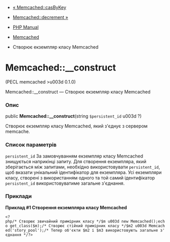 - [« Memcached::casByKey](memcached.casbykey.md)
- [Memcached::decrement »](memcached.decrement.md)

- [PHP Manual](index.md)
- [Memcached](class.memcached.md)
- Створює екземпляр класу Memcached

# Memcached::\_\_construct

(PECL memcached \>u003d 0.1.0)

Memcached::\_\_construct — Створює екземпляр класу Memcached

### Опис

public **Memcached::\_\_construct**(string `$persistent_id` u003d ?)

Створює екземпляр класу Memcached, який з'єднує з сервером
memcache.

### Список параметрів

`persistent_id`
За замовчуванням екземпляр класу Memcached знищується наприкінці запиту.
Для створення екземпляра, який зберігається між запитами, необхідно
використовувати `persistent_id`, щоб вказати унікальний ідентифікатор для
екземпляра. Усі екземпляри класу, створені з використанням одного та
той самий ідентифікатор `persistent_id` використовуватиме загальне
з'єднання.

### Приклади

**Приклад #1 Створення екземпляра класу Memcached**

` <?php/* Створює звичайний примірник класу */$m u003d new Memcached();echo get_class($m);/* Створює стійкий примірник класу */$m2 u003d Memcached('story_pool');/* Тепер об'єкти $m2 і $m3 використовують загальне з'єднання */?> `
